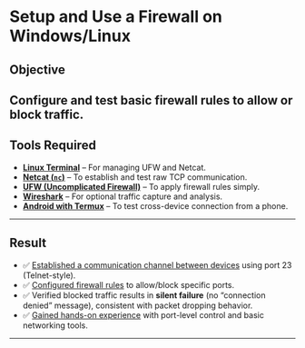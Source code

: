 # Setup and Use a Firewall on Windows/Linux
## Objective

Configure and test basic firewall rules to allow or block traffic.
---

## Tools Required

- [**Linux Terminal**](./Documentation//Firewall_and_UFW.md) – For managing UFW and Netcat.
- [**Netcat (`nc`)**](./Documentation/connection_establish.md) – To establish and test raw TCP communication.
- [**UFW (Uncomplicated Firewall)**](./Documentation//Firewall_and_UFW.md) – To apply firewall rules simply.
- [**Wireshark**](https://github.com/SHIROIreaper/Elevate-Labs/blob/main/Day-1/Documentation/Wireshark.md) – For optional traffic capture and analysis.
- [**Android with Termux**](https://f-droid.org/en/packages/com.termux/) – To test cross-device connection from a phone.

---

## Result

- ✅ [Established a communication channel between devices](./docs/establish_connection.md) using port 23 (Telnet-style).
- ✅ [Configured firewall rules](./docs/firewall_ufw_guide.md#3-basic-ufw-commands) to allow/block specific ports.
- ✅ Verified blocked traffic results in **silent failure** (no “connection denied” message), consistent with packet dropping behavior.
- ✅ [Gained hands-on experience](./docs/firewall_ufw_guide.md#5-example-blocking-telnet-communication) with port-level control and basic networking tools.

---

